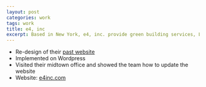 ```yaml
---
layout: post
categories: work
tags: work
title: e4, inc
excerpt: Based in New York, e4, inc. provide green building services, LEED Implementation, energy audits and feasibility studies
---
```


* Re-design of their [past website](https://web.archive.org/web/20120505083124/http://e4inc.com/)
* Implemented on Wordpress
* Visited their midtown office and showed the team how to update the website
* Website: [e4inc.com](http://e4inc.com/)

<div class="screenshot">
  <div class="screenshot-chrome">
    <img class="cld-hidpi" data-src="http://res.cloudinary.com/gutierrezalex/image/upload/q_90/dpr_auto/v1487708040/e4inc-screen_ptx3c0_wbattn.jpg">
  </div>
</div>
